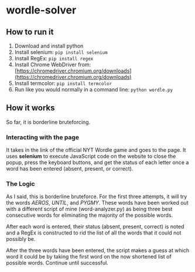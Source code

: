 # wordle-solver
## How to run it

1. Download and install python
2. Install selenium: `pip install selenium`
3. Install RegEx: `pip install regex`
4. Install Chrome WebDriver from: [https://chromedriver.chromium.org/downloads](https://chromedriver.chromium.org/downloads)
5. Install termcolor: `pip install termcolor`
6. Run like you would normally in a command line: `python wordle.py`

## How it works

So far, it is borderline bruteforcing.

### Interacting with the page

It takes in the link of the official NYT Wordle game and goes to the page. It uses **selenium** to execute JavaScript code on the website to close the popup, press the keyboard buttons, and get the status of each letter once a word has been entered (absent, present, or correct).

### The Logic

As I said, this is borderline bruteforce. For the first three attempts, it will try the words *AEROS*, *UNTIL*, and *PYGMY*. These words have been worked out with a different script of mine (word-analyzer.py) as being three best consecutive words for eliminating the majority of the possible words. 

After each word is entered, their status (absent, present, correct) is noted and a RegEx is constructed to rid the list of all the words that it could not possibly be.

After the three words have been entered, the script makes a guess at which word it could be by taking the first word on the now shortened list of possible words. Continue until successful.